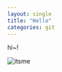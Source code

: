 ```yaml
---
layout: single
title: "Hello"
categories: git
---
```


hi~!

![itsme](C:\jekyll\kkrree.github.io\asset\images\2022-03-06-hi\itsme.png)
